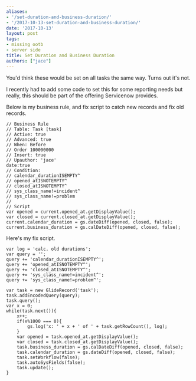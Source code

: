 ```yaml
---
aliases:
- '/set-duration-and-business-duration/'
- '/2017-10-13-set-duration-and-business-duration/'
date: '2017-10-13'
layout: post
tags:
- missing ootb
- server side
title: Set Duration and Business Duration
authors: ["jace"]
---
```


You'd think these would be set on all tasks the same way. Turns out it's
not.

I recently had to add some code to set this for some reporting needs but
really, this should be part of the offering Servicenow provides.

Below is my business rule, and fix script to catch new records and fix
old records.

``` {.js}
// Business Rule
// Table: Task [task]
// Active: true
// Advanced: true
// When: Before
// Order 100000000
// Insert: true
// Upauthor: 'jace'
date:true
// Condition:
// calendar_durationISEMPTY^
// opened_atISNOTEMPTY^
// closed_atISNOTEMPTY^
// sys_class_name!=incident^
// sys_class_name!=problem
//
// Script
var opened = current.opened_at.getDisplayValue();
var closed = current.closed_at.getDisplayValue();
current.calendar_duration = gs.dateDiff(opened, closed, false);
current.business_duration = gs.calDateDiff(opened, closed, false);
```

Here's my fix script.

``` {.js}
var log = 'calc. old durations';
var query = '';
query += 'calendar_durationISEMPTY^';
query += 'opened_atISNOTEMPTY^';
query += 'closed_atISNOTEMPTY^';
query += 'sys_class_name!=incident^';
query += 'sys_class_name!=problem^';

var task = new GlideRecord('task');
task.addEncodedQuery(query);
task.query();
var x = 0;
while(task.next()){
    x++;
    if(x%1000 === 0){
        gs.log('x: ' + x + ' of ' + task.getRowCount(), log);
    }
    var opened = task.opened_at.getDisplayValue();
    var closed = task.closed_at.getDisplayValue();
    task.business_duration = gs.calDateDiff(opened, closed, false);
    task.calendar_duration = gs.dateDiff(opened, closed, false);
    task.setWorkflow(false);
    task.autoSysFields(false);
    task.update();
}
```
